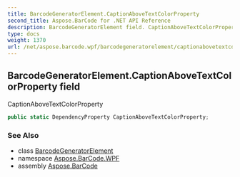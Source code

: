 ```yaml
---
title: BarcodeGeneratorElement.CaptionAboveTextColorProperty
second_title: Aspose.BarCode for .NET API Reference
description: BarcodeGeneratorElement field. CaptionAboveTextColorProperty
type: docs
weight: 1370
url: /net/aspose.barcode.wpf/barcodegeneratorelement/captionabovetextcolorproperty/
---
```

## BarcodeGeneratorElement.CaptionAboveTextColorProperty field

CaptionAboveTextColorProperty

```csharp
public static DependencyProperty CaptionAboveTextColorProperty;
```

### See Also

* class [BarcodeGeneratorElement](../)
* namespace [Aspose.BarCode.WPF](../../barcodegeneratorelement/)
* assembly [Aspose.BarCode](../../../)


